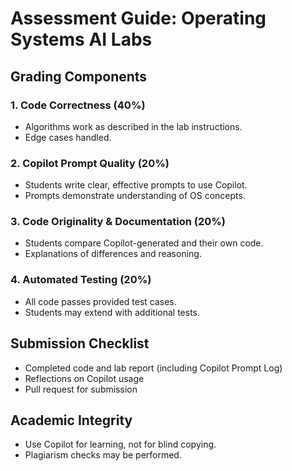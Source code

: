 # Assessment Guide: Operating Systems AI Labs

## Grading Components

### 1. Code Correctness (40%)
- Algorithms work as described in the lab instructions.
- Edge cases handled.

### 2. Copilot Prompt Quality (20%)
- Students write clear, effective prompts to use Copilot.
- Prompts demonstrate understanding of OS concepts.

### 3. Code Originality & Documentation (20%)
- Students compare Copilot-generated and their own code.
- Explanations of differences and reasoning.

### 4. Automated Testing (20%)
- All code passes provided test cases.
- Students may extend with additional tests.

## Submission Checklist
- Completed code and lab report (including Copilot Prompt Log)
- Reflections on Copilot usage
- Pull request for submission

## Academic Integrity
- Use Copilot for learning, not for blind copying.
- Plagiarism checks may be performed.
